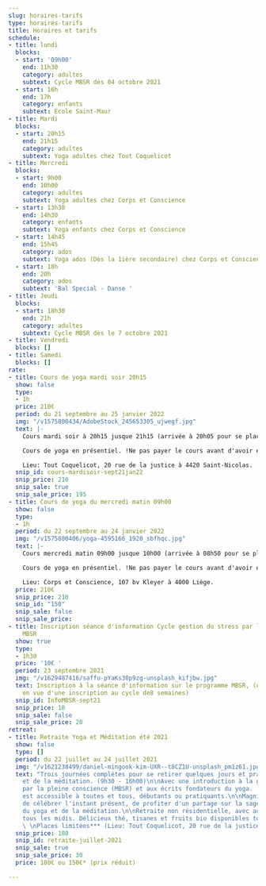 ```yaml
---
slug: horaires-tarifs
type: horaires-tarifs
title: Horaires et tarifs
schedule:
- title: lundi
  blocks:
  - start: '09h00'
    end: 11h30
    category: adultes
    subtext: Cycle MBSR dès 04 octobre 2021
  - start: 16h
    end: 17h
    category: enfants
    subtext: Ecole Saint-Maur
- title: Mardi
  blocks:
  - start: 20h15
    end: 21h15
    category: adultes
    subtext: Yoga adultes chez Tout Coquelicot
- title: Mercredi
  blocks:
  - start: 9h00
    end: 10h00
    category: adultes
    subtext: Yoga adultes chez Corps et Conscience
  - start: 13h30
    end: 14h30
    category: enfants
    subtext: Yoga enfants chez Corps et Conscience
  - start: 14h45
    end: 15h45
    category: ados
    subtext: Yoga ados (Dès la 1ière secondaire) chez Corps et Conscience
  - start: 18h
    end: 20h
    category: ados
    subtext: 'Bal Special - Danse '
- title: Jeudi
  blocks:
  - start: 18h30
    end: 21h
    category: adultes
    subtext: Cycle MBSR dès le 7 octobre 2021
- title: Vendredi
  blocks: []
- title: Samedi
  blocks: []
rate:
- title: Cours de yoga mardi soir 20h15
  show: false
  type:
  - 1h
  price: 210€
  period: du 21 septembre au 25 janvier 2022
  img: "/v1575800434/AdobeStock_245653305_ujwegf.jpg"
  text: |-
    Cours mardi soir à 20h15 jusque 21h15 (arrivée à 20h05 pour se placer dans la salle), 15 cours entre septembre 2021 et Janvier 2022.

    Cours de yoga en présentiel. !Ne pas payer le cours avant d'avoir eu ma confirmation qu'il reste bien des places.

    Lieu: Tout Coquelicot, 20 rue de la justice à 4420 Saint-Nicolas.
  snip_id: cours-mardisoir-sept21jan22
  snip_price: 210
  snip_sale: true
  snip_sale_price: 195
- title: Cours de yoga du mercredi matin 09h00
  show: false
  type:
  - 1h
  period: du 22 septembre au 24 janvier 2022
  img: "/v1575800406/yoga-4595166_1920_sbfhqc.jpg"
  text: |-
    Cours mercredi matin 09h00 jusque 10h00 (arrivée à 08h50 pour se placer dans la salle), 15 cours entre septembre 2021 et Janvier 2022.

    Cours de yoga en présentiel. !Ne pas payer le cours avant d'avoir eu ma confirmation qu'il reste bien des places.

    Lieu: Corps et Conscience, 107 bv Kleyer à 4000 Liège.
  price: 210€
  snip_price: 210
  snip_id: "150"
  snip_sale: false
  snip_sale_price: 
- title: Inscription séance d'information Cycle gestion du stress par la pleine conscience
    MBSR
  show: true
  type:
  - 1h30
  price: '10€ '
  period: 23 septembre 2021
  img: "/v1629487416/saffu-pYaKs30p9zg-unsplash_kifjbw.jpg"
  text: Inscription à la séance d'information sur le programme MBSR, (obligatoire
    en vue d'une inscription au cycle de8 semaines)
  snip_id: InfoMBSR-sept21
  snip_price: 10
  snip_sale: false
  snip_sale_price: 20
retreat:
- title: Retraite Yoga et Méditation été 2021
  show: false
  type: []
  period: du 22 juillet au 24 juillet 2021
  img: "/v1621238499/daniel-mingook-kim-UXR--t8CZ1U-unsplash_pm1z61.jpg"
  text: "Trois journées complètes pour se retirer quelques jours et pratiquer du yoga
    et de la méditation. (9h30 - 16h00)\n\nAvec une introduction à la gestion du stress
    par la pleine conscience (MBSR) et aux écrits fondateurs du yoga.  \nLa retraite
    est accessible à toutes et tous, débutants ou pratiquants.\n\nMagnifique manière
    de célébrer l'instant présent, de profiter d'un partage sur la sagesse millénaire
    du yoga et de la méditation.\n\nRetraite non résidentielle, avec auberge espagnole
    tous les midis. Délicieux thé, tisanes et fruits bio disponibles toute la journée.
    \ \nPlaces limitées*** (Lieu: Tout Coquelicot, 20 rue de la justice à 4420 Saint-Nicolas)"
  snip_price: 180
  snip_id: retraite-juillet-2021
  snip_sale: true
  snip_sale_price: 30
  price: 180€ ou 150€* (prix réduit)

---
```


